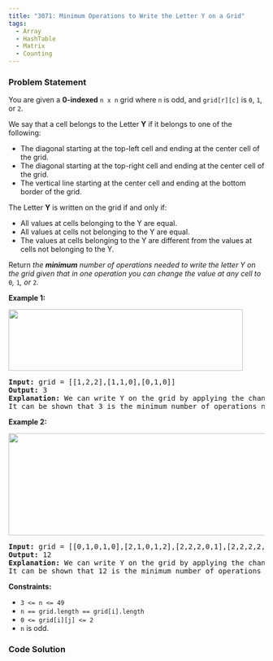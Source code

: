 ```yaml
---
title: "3071: Minimum Operations to Write the Letter Y on a Grid"
tags:
  - Array
  - HashTable
  - Matrix
  - Counting
---
```

### Problem Statement

<p>You are given a <strong>0-indexed</strong> <code>n x n</code> grid where <code>n</code> is odd, and <code>grid[r][c]</code> is <code>0</code>, <code>1</code>, or <code>2</code>.</p>

<p>We say that a cell belongs to the Letter <strong>Y</strong> if it belongs to one of the following:</p>

<ul>
	<li>The diagonal starting at the top-left cell and ending at the center cell of the grid.</li>
	<li>The diagonal starting at the top-right cell and ending at the center cell of the grid.</li>
	<li>The vertical line starting at the center cell and ending at the bottom border of the grid.</li>
</ul>

<p>The Letter <strong>Y</strong> is written on the grid if and only if:</p>

<ul>
	<li>All values at cells belonging to the Y are equal.</li>
	<li>All values at cells not belonging to the Y are equal.</li>
	<li>The values at cells belonging to the Y are different from the values at cells not belonging to the Y.</li>
</ul>

<p>Return <em>the <strong>minimum</strong> number of operations needed to write the letter Y on the grid given that in one operation you can change the value at any cell to</em> <code>0</code><em>,</em> <code>1</code><em>,</em> <em>or</em> <code>2</code><em>.</em></p>


<p><strong class="example">Example 1:</strong></p>
<img alt="" src="https://assets.leetcode.com/uploads/2024/01/22/y2.png" style="width: 461px; height: 121px;" />
<pre>
<strong>Input:</strong> grid = [[1,2,2],[1,1,0],[0,1,0]]
<strong>Output:</strong> 3
<strong>Explanation:</strong> We can write Y on the grid by applying the changes highlighted in blue in the image above. After the operations, all cells that belong to Y, denoted in bold, have the same value of 1 while those that do not belong to Y are equal to 0.
It can be shown that 3 is the minimum number of operations needed to write Y on the grid.
</pre>

<p><strong class="example">Example 2:</strong></p>
<img alt="" src="https://assets.leetcode.com/uploads/2024/01/22/y3.png" style="width: 701px; height: 201px;" />
<pre>
<strong>Input:</strong> grid = [[0,1,0,1,0],[2,1,0,1,2],[2,2,2,0,1],[2,2,2,2,2],[2,1,2,2,2]]
<strong>Output:</strong> 12
<strong>Explanation:</strong> We can write Y on the grid by applying the changes highlighted in blue in the image above. After the operations, all cells that belong to Y, denoted in bold, have the same value of 0 while those that do not belong to Y are equal to 2. 
It can be shown that 12 is the minimum number of operations needed to write Y on the grid.</pre>


<p><strong>Constraints:</strong></p>

<ul>
	<li><code>3 &lt;= n &lt;= 49 </code></li>
	<li><code>n == grid.length == grid[i].length</code></li>
	<li><code>0 &lt;= grid[i][j] &lt;= 2</code></li>
	<li><code>n</code> is odd.</li>
</ul>


### Code Solution

```python

```
